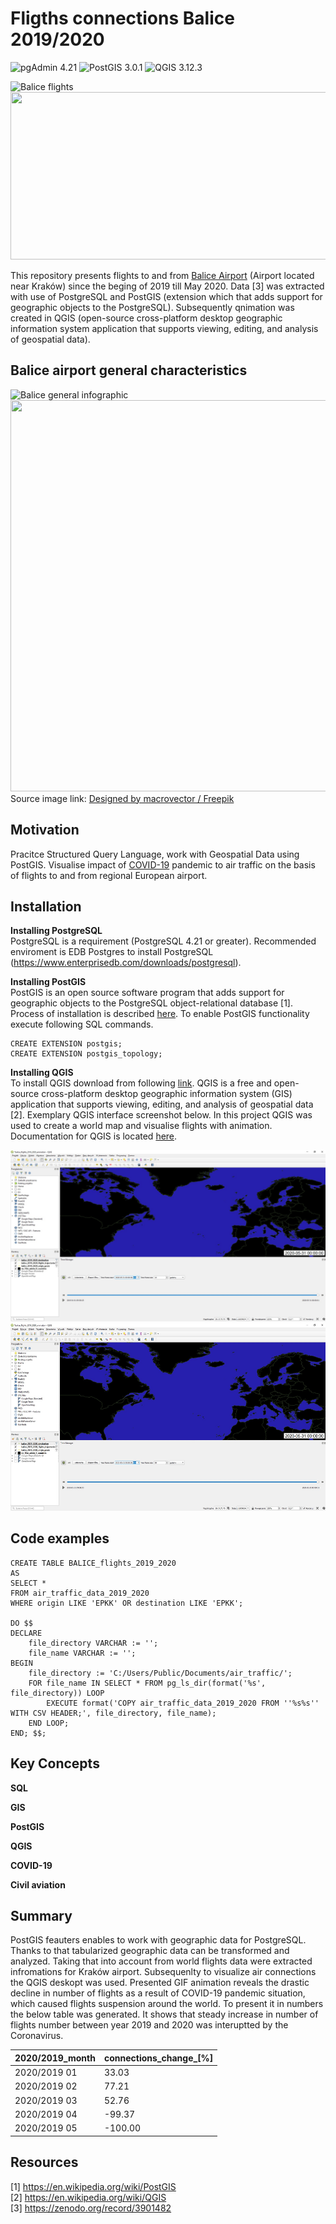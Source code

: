 # Fligths connections Balice 2019/2020
![pgAdmin 4.21](https://img.shields.io/badge/pgAdmin-4.21-blue) 
![PostGIS 3.0.1](https://img.shields.io/badge/PostGIS-3.0.1-lightblue) 
![QGIS 3.12.3](https://img.shields.io/badge/QGIS-3.12.3-green)  

![Balice flights](https://github.com/bluejurand/Flight-connections-Balice/tree/master/animation/Balice_flights_2019_2020.gif)
<img src="https://github.com/bluejurand/Flight-connections-Balice/tree/master/animation/Balice_flights_2019_2020.gif"  width="800" height="268">  

This repository presents flights to and from
[Balice Airport](https://en.wikipedia.org/wiki/Krak%C3%B3w_John_Paul_II_International_Airport "Kraków John Paul II International Airport")
(Airport located near Kraków) since the beging of 2019 till May 2020. Data [3] was extracted with use of PostgreSQL and PostGIS
(extension which that adds support for geographic objects to the PostgreSQL). Subsequently qnimation was created in QGIS
(open-source cross-platform desktop geographic information system application that supports viewing, editing, and analysis of geospatial data).


## Balice airport general characteristics
![Balice general infographic](https://github.com/bluejurand/Flight-connections-Balice/tree/master/work-airport-infographic/Balice_general_infographic.png)
<img src="https://github.com/bluejurand/Flight-connections-Balice/tree/master/work-airport-infographic/Balice_general_infographic.png"  width="800" height="626"> 
Source image link: <a href="http://www.freepik.com">Designed by macrovector / Freepik</a>
## Motivation
Pracitce Structured Query Language, work with Geospatial Data using PostGIS. Visualise impact of
[COVID-19](https://en.wikipedia.org/wiki/Coronavirus_disease_2019 "Coronavirus disease 2019")
pandemic to air traffic on the basis of flights to and from regional European airport.


## Installation

__Installing PostgreSQL__  
PostgreSQL is a requirement (PostgreSQL 4.21 or greater). Recommended enviroment is EDB Postgres to install PostgreSQL (https://www.enterprisedb.com/downloads/postgresql).

__Installing PostGIS__  
PostGIS  is an open source software program that adds support for geographic objects to the PostgreSQL object-relational database [1].
Process of installation is described [here](https://postgis.net/install/ "PostGIS-Installation").
To enable PostGIS functionality execute following SQL commands.  
  
	CREATE EXTENSION postgis;
	CREATE EXTENSION postgis_topology;

__Installing QGIS__  
To install QGIS download from following [link](https://www.qgis.org/pl/site/forusers/download.html).
QGIS is a free and open-source cross-platform desktop geographic information system (GIS) application that supports viewing,
editing, and analysis of geospatial data [2]. Exemplary QGIS interface screenshot below. In this project QGIS was used to create a world map
and visualise flights with animation. Documentation for QGIS is located [here](https://docs.qgis.org/3.10/en/docs/index.html).
 
![QGIS 3.12 interface](QGIS_3.12_interface.jpg)
<img src="QGIS_3.12_interface.jpg"  width="650" height="300">  

## Code examples

	CREATE TABLE BALICE_flights_2019_2020
	AS
	SELECT *
	FROM air_traffic_data_2019_2020
	WHERE origin LIKE 'EPKK' OR destination LIKE 'EPKK';
	
	DO $$
	DECLARE
		file_directory VARCHAR := '';
		file_name VARCHAR := '';
	BEGIN
		file_directory := 'C:/Users/Public/Documents/air_traffic/';
		FOR file_name IN SELECT * FROM pg_ls_dir(format('%s', file_directory)) LOOP
			EXECUTE format('COPY air_traffic_data_2019_2020 FROM ''%s%s'' WITH CSV HEADER;', file_directory, file_name);
		END LOOP;
	END; $$;

## Key Concepts
__SQL__

__GIS__

__PostGIS__

__QGIS__

__COVID-19__

__Civil aviation__

## Summary  
PostGIS feauters enables to work with geographic data for PostgreSQL. Thanks to that tabularized geographic data can be transformed and analyzed.
Taking that into account from world flights data were extracted infromations for Kraków airport. Subsequenlty to visualize air connections the
QGIS deskopt was used. Presented GIF animation reveals the drastic decline in number of flights as a result of COVID-19 pandemic situation, which
caused flights suspension around the world. To present it in numbers the below table was generated. It shows that steady increase in number of
flights number between year 2019 and 2020 was interuptted by the Coronavirus.


| 2020/2019_month | connections_change_[%] |
|-----------------|------------------------|
| 2020/2019 01    | 33.03                  |
| 2020/2019 02    | 77.21                  |
| 2020/2019 03    | 52.76                  |
| 2020/2019 04    | -99.37                 |
| 2020/2019 05    | -100.00                |

## Resources
[1] https://en.wikipedia.org/wiki/PostGIS  
[2] https://en.wikipedia.org/wiki/QGIS  
[3] https://zenodo.org/record/3901482  